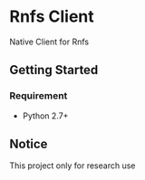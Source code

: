 Rnfs Client
===========

Native Client for Rnfs

## Getting Started

### Requirement

* Python 2.7+

## Notice

This project only for research use